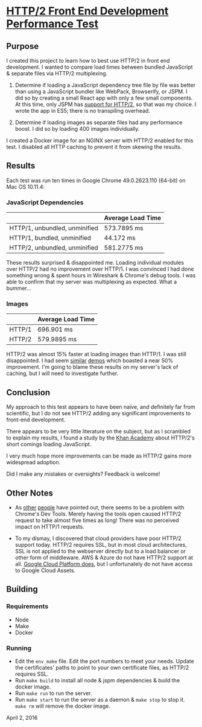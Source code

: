 # [HTTP/2 Front End Development Performance Test](https://github.com/mgreystone/test-http2)

## Purpose

I created this project to learn how to best use HTTP/2 in front end development. I wanted to compare load times between bundled JavaScript & separate files via HTTP/2 multiplexing.

1. Determine if loading a JavaScript dependency tree file by file was better than using a JavaScript bundler like WebPack, Browserify, or JSPM. I did so by creating a small React app with only a few small components. At this time, only JSPM has [support for HTTP/2](http://jspm.io/docs/production-workflows.html#creating-a-dependency-cache), so that was my choice. I wrote the app in ES5; there is no transpiling overhead.

1. Determine if loading images as separate files had any performance boost. I did so by loading 400 images individually.

I created a Docker image for an NGINX server with HTTP/2 enabled for this test. I disabled all HTTP caching to prevent it from skewing the results.

## Results

Each test was run ten times in Google Chrome 49.0.2623.110 (64-bit) on Mac OS 10.11.4:

### JavaScript Dependencies

|                               | Average Load Time |
|-------------------------------|-------------------|
| HTTP/1, unbundled, unminified | 573.7895 ms       |
| HTTP/1, bundled, unminified   | 44.172  ms        |
| HTTP/2, unbundled, unminified | 581.2775 ms       |

These results surprised & disappointed me. Loading individual modules over HTTP/2 had no improvement over HTTP/1. I was convinced I had done something wrong & spent hours in Wireshark & Chrome's debug tools. I was able to confirm that my server was multiplexing as expected. What a bummer...

### Images

|        | Average Load Time |
|--------|-------------------|
| HTTP/1 | 696.901 ms        |
| HTTP/2 | 579.9895 ms       |

HTTP/2 was almost 15% faster at loading images than HTTP/1. I was still disappointed. I had seem [similar](http://www.http2demo.io/) [demos](https://http2.akamai.com/demo) which boasted a near 50% improvement. I'm going to blame these results on my server's lack of caching, but I will need to investigate further.

## Conclusion

My approach to this test appears to have been naïve, and definitely far from scientific, but I do not see HTTP/2 adding any significant improvements to front-end development.

There appears to be very little literature on the subject, but as I scrambled to explain my results, I found a study by the [Khan Academy](http://engineering.khanacademy.org/posts/js-packaging-http2.htm) about HTTP/2's short comings loading JavaScript. 

I very much hope more improvements can be made as HTTP/2 gains more widespread adoption.

Did I make any mistakes or oversights? Feedback is welcome!

## Other Notes

* As [other](https://github.com/jspm/jspm-cli/issues/872) [people](https://github.com/JonahBraun/jspm-perf-test) have pointed out, there seems to be a problem with Chrome's Dev Tools. Merely having the tools open caused HTTP/2 request to take almost five times as long! There was no perceived impact on HTTP/1 requests.

* To my dismay, I discovered that cloud providers have poor HTTP/2 support today. HTTP/2 requires SSL, but in most cloud architectures, SSL is not applied to the webserver directly but to a load balancer or other form of middleware. AWS & Azure do not have HTTP/2 support at all. [Google Cloud Platform does](https://cloud.google.com/compute/docs/load-balancing/http/), but I unfortunately do not have access to Google Cloud Assets.

## Building

### Requirements

* Node
* Make
* Docker

### Running

* Edit the `env_make` file. Edit the port numbers to meet your needs. Update the certificates' paths to point to your own certificate files, as HTTP/2 requires SSL.
* Run `make build` to install all node & jspm dependencies & build the docker image.
* Run `make run` to run the server.
* Run `make start` to run the server as a daemon & `make stop` to stop it. `make rm` will remove the docker image.


April 2, 2016
